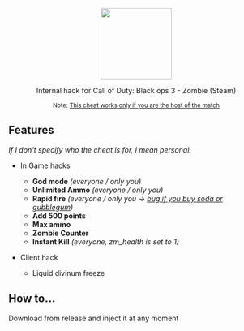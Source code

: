 <p align="center">
  <img src="https://user-images.githubusercontent.com/87567996/177011776-47ceeca9-9cb2-4199-b84d-d0bf6ee7c3c1.png" width="140">
</p>

<p align="center">Internal hack for Call of Duty: Black ops 3 - Zombie (Steam)</p>

<p align="center"><sub>Note: <ins>This cheat works only if you are the host of the match</ins></sub></p>

## Features

_If I don't specify who the cheat is for, I mean personal._

- In Game hacks
  - **God mode**                *(everyone / only you)*
  - **Unlimited Ammo**          *(everyone / only you)*
  - **Rapid fire**              *(everyone / only you -> <ins>bug if you buy soda or gubblegum</ins>)*
  - **Add 500 points**
  - **Max ammo** 
  - **Zombie Counter**
  - **Instant Kill**            *(everyone, zm_health is set to 1)*

- Client hack
  - Liquid divinum freeze

## How to...

Download from release and inject it at any moment

